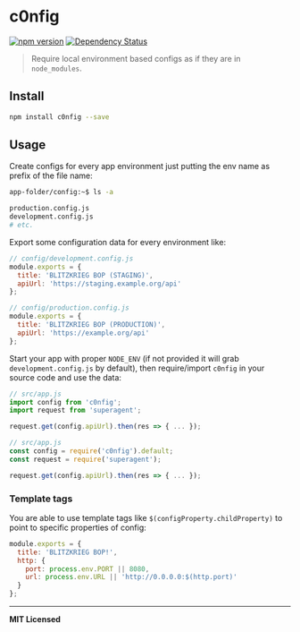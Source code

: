 # c0nfig

[![npm version](http://badge.fury.io/js/c0nfig.svg)](http://badge.fury.io/js/c0nfig)
[![Dependency Status](http://david-dm.org/voronianski/c0nfig.svg)](http://david-dm.org/voronianski/c0nfig)

> Require local environment based configs as if they are in `node_modules`.

## Install

```bash
npm install c0nfig --save
```

## Usage

Create configs for every app environment just putting the env name as prefix of the file name:

```bash
app-folder/config:~$ ls -a

production.config.js
development.config.js
# etc.
```

Export some configuration data for every environment like:

```js
// config/development.config.js
module.exports = {
  title: 'BLITZKRIEG BOP (STAGING)',
  apiUrl: 'https://staging.example.org/api'
};
```

```js
// config/production.config.js
module.exports = {
  title: 'BLITZKRIEG BOP (PRODUCTION)',
  apiUrl: 'https://example.org/api'
};
```

Start your app with proper `NODE_ENV` (if not provided it will grab `development.config.js` by default), then require/import `c0nfig` in your source code and use the data:

```js
// src/app.js
import config from 'c0nfig';
import request from 'superagent';

request.get(config.apiUrl).then(res => { ... });
```

```js
// src/app.js
const config = require('c0nfig').default;
const request = require('superagent');

request.get(config.apiUrl).then(res => { ... });
```

### Template tags

You are able to use template tags like `$(configProperty.childProperty)` to point to specific properties of config:

```js
module.exports = {
  title: 'BLITZKRIEG BOP!',
  http: {
    port: process.env.PORT || 8080,
    url: process.env.URL || 'http://0.0.0.0:$(http.port)'
  }
};
```

---

**MIT Licensed**
